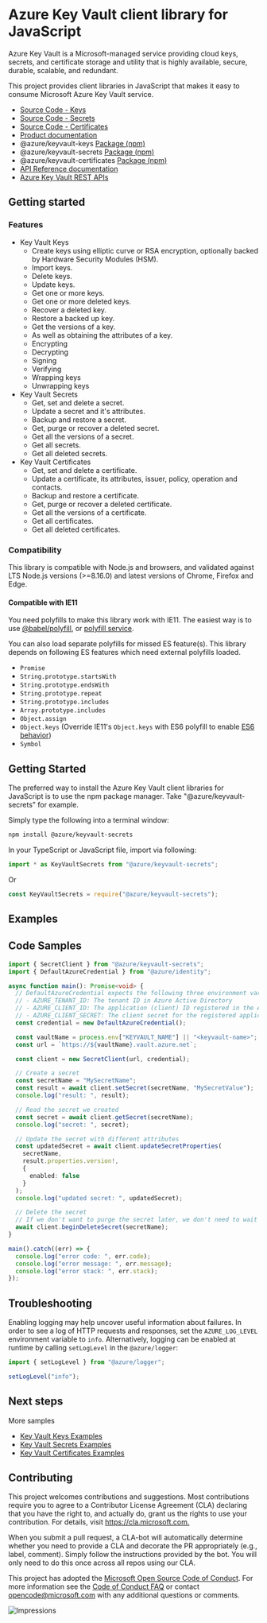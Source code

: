 # Azure Key Vault client library for JavaScript

Azure Key Vault is a Microsoft-managed service providing cloud keys, secrets, and certificate storage and utility that is highly available, secure, durable, scalable, and redundant.

This project provides client libraries in JavaScript that makes it easy to consume Microsoft Azure Key Vault service.

- [Source Code - Keys](https://github.com/Azure/azure-sdk-for-js/tree/master/sdk/keyvault/keyvault-keys)
- [Source Code - Secrets](https://github.com/Azure/azure-sdk-for-js/tree/master/sdk/keyvault/keyvault-secrets)
- [Source Code - Certificates](https://github.com/Azure/azure-sdk-for-js/tree/master/sdk/keyvault/keyvault-certificates)
- [Product documentation](https://docs.microsoft.com/en-us/azure/key-vault)
- @azure/keyvault-keys [Package (npm)](https://www.npmjs.com/package/@azure/keyvault-keys)
- @azure/keyvault-secrets [Package (npm)](https://www.npmjs.com/package/@azure/keyvault-secrets)
- @azure/keyvault-certificates [Package (npm)](https://www.npmjs.com/package/@azure/keyvault-certificates)
- [API Reference documentation](https://docs.microsoft.com/javascript/api/overview/azure/key-vault)
- [Azure Key Vault REST APIs](https://docs.microsoft.com/en-us/rest/api/keyvault/)

## Getting started

### Features

- Key Vault Keys
  - Create keys using elliptic curve or RSA encryption, optionally backed by Hardware Security Modules (HSM).
  - Import keys.
  - Delete keys.
  - Update keys.
  - Get one or more keys.
  - Get one or more deleted keys.
  - Recover a deleted key.
  - Restore a backed up key.
  - Get the versions of a key.
  - As well as obtaining the attributes of a key.
  - Encrypting
  - Decrypting
  - Signing
  - Verifying
  - Wrapping keys
  - Unwrapping keys
- Key Vault Secrets
  - Get, set and delete a secret.
  - Update a secret and it's attributes.
  - Backup and restore a secret.
  - Get, purge or recover a deleted secret.
  - Get all the versions of a secret.
  - Get all secrets.
  - Get all deleted secrets.
- Key Vault Certificates
  - Get, set and delete a certificate.
  - Update a certificate, its attributes, issuer, policy, operation and contacts.
  - Backup and restore a certificate.
  - Get, purge or recover a deleted certificate.
  - Get all the versions of a certificate.
  - Get all certificates.
  - Get all deleted certificates.

### Compatibility

This library is compatible with Node.js and browsers, and validated against LTS Node.js versions (>=8.16.0) and latest versions of Chrome, Firefox and Edge.

#### Compatible with IE11

You need polyfills to make this library work with IE11. The easiest way is to use [@babel/polyfill](https://babeljs.io/docs/en/babel-polyfill), or [polyfill service](https://polyfill.io/v2/docs/).

You can also load separate polyfills for missed ES feature(s).
This library depends on following ES features which need external polyfills loaded.

- `Promise`
- `String.prototype.startsWith`
- `String.prototype.endsWith`
- `String.prototype.repeat`
- `String.prototype.includes`
- `Array.prototype.includes`
- `Object.assign`
- `Object.keys` (Override IE11's `Object.keys` with ES6 polyfill to enable [ES6 behavior](https://developer.mozilla.org/en-US/docs/Web/JavaScript/Reference/Global_Objects/Object/keys#Notes))
- `Symbol`

## Getting Started

The preferred way to install the Azure Key Vault client libraries for JavaScript is to use the npm package manager. Take "@azure/keyvault-secrets" for example.

Simply type the following into a terminal window:

```bash
npm install @azure/keyvault-secrets
```

In your TypeScript or JavaScript file, import via following:

```JavaScript
import * as KeyVaultSecrets from "@azure/keyvault-secrets";
```

Or

```JavaScript
const KeyVaultSecrets = require("@azure/keyvault-secrets");
```

## Examples

## Code Samples

```typescript
import { SecretClient } from "@azure/keyvault-secrets";
import { DefaultAzureCredential } from "@azure/identity";

async function main(): Promise<void> {
  // DefaultAzureCredential expects the following three environment variables:
  // - AZURE_TENANT_ID: The tenant ID in Azure Active Directory
  // - AZURE_CLIENT_ID: The application (client) ID registered in the AAD tenant
  // - AZURE_CLIENT_SECRET: The client secret for the registered application
  const credential = new DefaultAzureCredential();

  const vaultName = process.env["KEYVAULT_NAME"] || "<keyvault-name>";
  const url = `https://${vaultName}.vault.azure.net`;

  const client = new SecretClient(url, credential);

  // Create a secret
  const secretName = "MySecretName";
  const result = await client.setSecret(secretName, "MySecretValue");
  console.log("result: ", result);

  // Read the secret we created
  const secret = await client.getSecret(secretName);
  console.log("secret: ", secret);

  // Update the secret with different attributes
  const updatedSecret = await client.updateSecretProperties(
    secretName,
    result.properties.version!,
    {
      enabled: false
    }
  );
  console.log("updated secret: ", updatedSecret);

  // Delete the secret
  // If we don't want to purge the secret later, we don't need to wait until this finishes
  await client.beginDeleteSecret(secretName);
}

main().catch((err) => {
  console.log("error code: ", err.code);
  console.log("error message: ", err.message);
  console.log("error stack: ", err.stack);
});
```

## Troubleshooting

Enabling logging may help uncover useful information about failures. In order to see a log of HTTP requests and responses, set the `AZURE_LOG_LEVEL` environment variable to `info`. Alternatively, logging can be enabled at runtime by calling `setLogLevel` in the `@azure/logger`:

```javascript
import { setLogLevel } from "@azure/logger";

setLogLevel("info");
```

## Next steps

More samples

- [Key Vault Keys Examples](https://github.com/Azure/azure-sdk-for-js/tree/master/sdk/keyvault/keyvault-keys/samples)
- [Key Vault Secrets Examples](https://github.com/Azure/azure-sdk-for-js/tree/master/sdk/keyvault/keyvault-secrets/samples)
- [Key Vault Certificates Examples](https://github.com/Azure/azure-sdk-for-js/tree/master/sdk/keyvault/keyvault-certificates/samples)

## Contributing

This project welcomes contributions and suggestions. Most contributions require you to agree to a
Contributor License Agreement (CLA) declaring that you have the right to, and actually do, grant us
the rights to use your contribution. For details, visit <https://cla.microsoft.com.>

When you submit a pull request, a CLA-bot will automatically determine whether you need to provide
a CLA and decorate the PR appropriately (e.g., label, comment). Simply follow the instructions
provided by the bot. You will only need to do this once across all repos using our CLA.

This project has adopted the [Microsoft Open Source Code of Conduct](https://opensource.microsoft.com/codeofconduct/).
For more information see the [Code of Conduct FAQ](https://opensource.microsoft.com/codeofconduct/faq/) or
contact [opencode@microsoft.com](mailto:opencode@microsoft.com) with any additional questions or comments.

![Impressions](https://azure-sdk-impressions.azurewebsites.net/api/impressions/azure-sdk-for-js%2Fsdk%2Fkeyvault%2FREADME.png)
